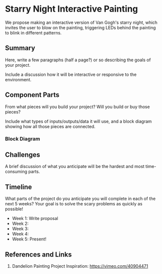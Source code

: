 # Starry Night Interactive Painting
We propose making an interactive version of Van Gogh's starry night, which invites the user to blow on the painting, triggering LEDs behind the painting to blink in different patterns.

## Summary
Here, write a few paragraphs (half a page?) or so describing the goals of your project.

Include a discussion how it will be interactive or responsive to the environment.

## Component Parts
From what pieces will you build your project? Will you build or buy those pieces?

Include what types of inputs/outputs/data it will use, and a block diagram showing how all those pieces are connected.
### Block Diagram

## Challenges
A brief discussion of what you anticipate will be the hardest and most time-consuming parts.

## Timeline
What parts of the project do you anticipate you will complete in each of the next 5 weeks? Your goal is to solve the scary problems as quickly as possible!

- Week 1: Write proposal
- Week 2:
- Week 3:
- Week 4:
- Week 5: Present!

## References and Links
1. Dandelion Painting Project Inspiration: https://vimeo.com/40904471
